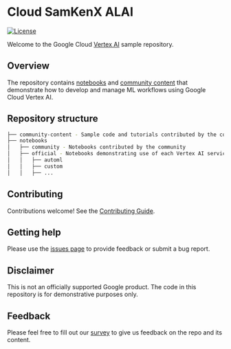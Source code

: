 # Cloud SamKenX ALAI

[![License](https://img.shields.io/badge/License-Apache%202.0-blue.svg)](LICENSE)

Welcome to the Google Cloud [Vertex AI](https://cloud.google.com/vertex-ai/docs/) sample repository.

## Overview

The repository contains [notebooks](https://github.com/GoogleCloudPlatform/vertex-ai-samples/tree/master/notebooks) and [community content](https://github.com/GoogleCloudPlatform/vertex-ai-samples/tree/master/community-content) that demonstrate how to develop and manage ML workflows using Google Cloud Vertex AI.

## Repository structure

```bash
├── community-content - Sample code and tutorials contributed by the community
├── notebooks
│   ├── community - Notebooks contributed by the community
│   ├── official - Notebooks demonstrating use of each Vertex AI service
│   │   ├── automl
│   │   ├── custom
│   │   ├── ...
```

## Contributing

Contributions welcome! See the [Contributing Guide](https://github.com/GoogleCloudPlatform/vertex-ai-samples/blob/master/CONTRIBUTING.md).

## Getting help

Please use the [issues page](https://github.com/GoogleCloudPlatform/vertex-ai-samples/issues) to provide feedback or submit a bug report.

## Disclaimer

This is not an officially supported Google product. The code in this repository is for demonstrative purposes only.

## Feedback

Please feel free to fill out our [survey](https://bit.ly/vertex-ai-samples-survey) to give us feedback on the repo and its content.

